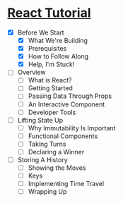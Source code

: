 # [React Tutorial](https://reactjs.org/tutorial/tutorial.html#what-is-react)

* [X] Before We Start
    * [X] What We're Building
    * [X] Prerequisites
    * [X] How to Follow Along
    * [X] Help, I'm Stuck!
* [ ] Overview
    * [ ] What is React?
    * [ ] Getting Started
    * [ ] Passing Data Through Props
    * [ ] An Interactive Component
    * [ ] Developer Tools
* [ ] Lifting State Up
    * [ ] Why Immutability Is Important
    * [ ] Functional Components
    * [ ] Taking Turns
    * [ ] Declaring a Winner
* [ ] Storing A History
    * [ ] Showing the Moves
    * [ ] Keys
    * [ ] Implementing Time Travel
    * [ ] Wrapping Up